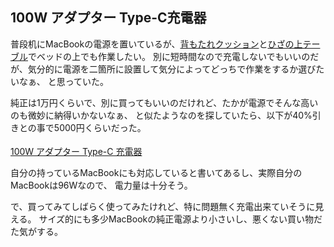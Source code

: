 ## 100W アダプター Type-C充電器

普段机にMacBookの電源を置いているが、[背もたれクッション](%E8%83%8C%E3%82%82%E3%81%9F%E3%82%8C%E3%82%AF%E3%83%83%E3%82%B7%E3%83%A7%E3%83%B3)と[ひざの上テーブル](%E3%81%B2%E3%81%96%E3%81%AE%E4%B8%8A%E3%83%86%E3%83%BC%E3%83%96%E3%83%AB)でベッドの上でも作業したい。
別に短時間なので充電しないでもいいのだが、気分的に電源を二箇所に設置して気分によってどっちで作業をするか選びたいなぁ、
と思っていた。

純正は1万円くらいで、別に買ってもいいのだけれど、たかが電源でそんな高いのも微妙に納得いかないなぁ、
と似たようなのを探していたら、以下が40%引きとの事で5000円くらいだった。

<a href="https://hb.afl.rakuten.co.jp/ichiba/2b2b361a.66bca1af.2b2b361b.f61ac292/?pc=https%3A%2F%2Fitem.rakuten.co.jp%2Faskrtech%2F100w%2F&link_type=pict&ut=eyJwYWdlIjoiaXRlbSIsInR5cGUiOiJwaWN0Iiwic2l6ZSI6IjI0MHgyNDAiLCJuYW0iOjEsIm5hbXAiOiJyaWdodCIsImNvbSI6MSwiY29tcCI6ImRvd24iLCJwcmljZSI6MSwiYm9yIjoxLCJjb2wiOjEsImJidG4iOjEsInByb2QiOjAsImFtcCI6ZmFsc2V9" target="_blank" rel="nofollow sponsored noopener" style="word-wrap:break-word;"  ><img src="https://hbb.afl.rakuten.co.jp/hgb/2b2b361a.66bca1af.2b2b361b.f61ac292/?me_id=1367931&item_id=10000385&pc=https%3A%2F%2Fthumbnail.image.rakuten.co.jp%2F%400_mall%2Faskrtech%2Fcabinet%2F09365773%2F09370950%2F100w.jpg%3F_ex%3D240x240&s=240x240&t=pict" border="0" style="margin:2px" alt="" title=""><br>
100W アダプター Type-C 充電器</a><br>

自分の持っているMacBookにも対応していると書いてあるし、実際自分のMacBookは96Wなので、
電力量は十分そう。

で、買ってみてしばらく使ってみたけれど、特に問題無く充電出来ていそうに見える。
サイズ的にも多少MacBookの純正電源より小さいし、悪くない買い物だた気がする。